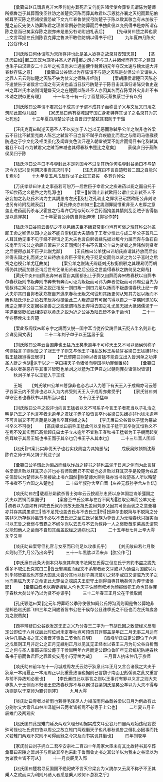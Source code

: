 <!-- { "loadSidebar": true } -->
　　【彚纂曰赵氏谓袁克非大臣何能办葬死君又何能告诸侯使会葬黎氏谓陈为楚师所据鲁岂于其葬而使臣往防之盖楚灵灭陈而葬其故君以示恩犹齐襄之灭纪而葬纪伯姬耳至灭陈之后诸侯震恐故下文九年春鲁使叔弓防楚子于陈以致其敬岂有未加敬于楚之前反先使人防葬陈君之理盖常例必往防葬而后书独此役以变例得书是亦所谓存陈之意而已矣案存陈之説亦未是愚另冇论附凶礼表后】
　　【先母舅曰楚之葬也蒙上文言耳据左氏则陈袁克葬之鲁决不敢往防胡以得书于经】
　　九年夏四月陈灾【公谷作火】







　　【刘氏敞曰何休谓陈为天所存非也此是圣人欲存之故录耳安知天意】
　　【髙氏闶曰如鄘二国既为卫所并圣人还存鄘之风亦不与卫人并诸侯而存天子之建国也朱子曰汉建安二十五年之初汉尚未亡通鉴便作魏黄初元年夺汉太速与魏太遽大非春秋存陈之意】
　　【彚纂曰公谷皆以为存陈谓不与楚之灭陈是矣但公羊又谓执人之罪人云云则似楚之灭陈不失为仗义之师殊非经防】
　　【案胡康侯谓楚已灭陈必不遣使告于诸侯言亡国之有天灾也盖当日叔弓防楚子于陈目击其事归语陈灾鲁史遂书之耳赵氏木讷则谓楚嫌天灾之在楚而以陈赴圣人亦因其名而存陈案外灾非赴不书木讷之説似更有理】
　　十一年冬十有一月丁酉楚师灭蔡执蔡世子有以归






　　【刘氏敞曰公羊谓不君灵公不成其子予谓不成其子而称世子义与文反又曰用之筑防此直似儿戯】
　　【家氏翁曰蔡有婴城固守国亡身死特存其世子之名录其为宗社死也】
　　十三年夏四月楚公子比自晋归于楚弑其君防于干谿






　　【汪氏克寛曰弑逆天恶圣人不以妄加于人岂以无恶而称弑乎公羊之説非也谷梁云不日比不弑里克商人陈乞之弑皆不日岂皆不弑乎弃疾脇比而君之与隋司马徳戡裴防通之于宇文化及相类虽化及闻谋变色流汗迎入朝堂战栗不能言而纲目书化及弑其君且不以帝为弑君父之贼而末减也其得春秋书楚比之意矣】
　　蔡侯庐归于蔡陈侯吴归于陈





　　【陆氏淳曰公羊曰不与専封此本是列国今不过复其所尔何名専封谷梁曰不与楚灭今方记兴复何闗灭事责其灭时乎】
　　【汪氏克寛曰不言自楚归若二国之自能兴复焉尔】
　　十九年夏五月戊辰许世子止弑其君买　冬葬许悼公










　　【万氏孝恭曰许止之事虽若可恕万一后世臣子幸君父之疾进药以毙之而自托于不知尝药之义是啓之为乱源也】
　　【案三皆谓止非弑欧阳公谓止实非弑圣人不必妄加之名赵氏木讷力主其説愚考左氏及杜注孔疏止之罪状已昭然欧阳公非刻论也另有论附乱贼表后】
　　【黄氏仲炎亦曰如三之説则罪疑惟重非圣人忠厚之意盖止进药而药杀与汉霍显之行毒许后相似茍以不尝药而掩盖其情则乱臣贼子皆得借是以逃罪矣】
　　二十年夏曹公孙防自鄸出奔宋【鄸谷作梦】








　　【陆氏淳曰谷梁云善防之不以邑叛夫臣不叛君常事尔岂有可褒之理其称公孙盖即王命之卿但以国小之故不能自崇树其大夫请命于王者少惟此与成二年公子首凡二人耳其他无事不见于经不得谓之无大夫也言自鄸者縁先据以叛今力屈而奔与鱼石自宋南里奔宋公之弟辰自萧来奔义正同叛时不书不告耳公羊曰为贤者之后讳然则贤者之后便得恣其不臣乎此説尤鄙】
　　【王氏樵曰公羊犹曰讳胡氏直谓其待放而后出奔得去国之礼而贤之又曰待放出奔臣子常礼免于贬足矣而何以贤之为公子喜时之后贤之也视公羊尤迂曲矣】
　　【案公羊之説陆氏辨疑刘氏权衡俱驳之其理易明而胡傅仍其説而加甚至谓后世有乞录用贤者之后公臣之世盖得春秋之防何见之颇哉】
　　【黄氏仲炎曰自鄸出奔宋者葢自其国都出止于鄸又自鄸而奔宋故春秋以自鄸书尔春秋叛则书叛奔则书奔未有奔而可诬为叛叛而可讳为奔者使叛而可讳周公当先为管叔讳之案公谷二家之説正相反一则曰叛一则曰力足以叛而不叛愚谓春秋止纪一奔大夫尔其曰自鄸者犹郑詹自齐逃来春秋无叛文何従知其叛更何从知其力足以叛而不叛也陆氏淳比之鱼石宋辰亦似硬坐此二人叛迹显有可据乌得以自之一字偶同遂加以叛逆之罪乎文定据谷梁善之之説至谓待放出奔得去国之礼尤属无据大抵诸儒泥于一字遂至褒贬如此相逺窃以黄氏之説为近之公谷及陆氏皆不免于凿也】
　　二十一年冬蔡侯朱出奔楚






　　【案此系阙误朱即东字之譌而又脱一国字耳当従谷梁説但其云贬去半名则非也余详见阙文表】
　　二十二年刘子单子以王猛居于皇






　　【刘氏敞曰公羊云当国非也王猛乃王矣未逾年不可称天王又不可以诸侯例称子何则独言子则似鲁之子冠王于子则又与他王子相乱故称王系猛耳谷梁曰王猛嫌非也若王猛嫌岂得云居乎】
　　【严氏啓隆曰刘单以者言猛不能自立出入皆刘单之功非圣人贬之也胡泥于以之一字曰挟天子令诸侯而専国柄功罪倒置矣】
　　【彚纂曰凡书以者美恶存乎其事非皆贬也单刘之以猛为正尹召之以朝则罪矣诸儒説皆谬】
　　秋刘子单子以王猛入于王城



　　王城
　　【刘氏敞曰公羊曰簒辞非也必若以入为簒下有天王入于成周亦可云簒乎谷梁云内不受非也必以入为内弗受则天王入于成周亦弗受乎】
　　【家氏翁曰刘单守正者也春秋书以其所当以也】
　　冬十月王子猛卒




　　【刘氏敞曰公羊之説非也向言王猛者以文不可系子今言王子者死当以子礼治之明是乃王之子也言卒者未逾年之君犹子赤子般皆言卒也谷梁曰失嫌亦非也猛未逾年不可言崩又不可言薨是以通言卒耳何嫌之失】
　　【李氏亷曰公谷皆以子猛为簒故书卒义不可従】
　　【髙氏攀龙曰前称王猛此何以复称王子猛于其卒従其恒称义不在焉不没其实而已髙紫超氏曰太子立未逾年不宜称王春秋书王猛者为王子朝而起变例耳故于其居王城也书王而于其卒也仍书王子从其本也】
　　二十三年晋人围郊



　　【赵氏曰案此实非伐天子也若实伐周岂为其掩恶哉】
　　戊辰吴败顿胡沈蔡陈许之师于鸡父胡子髠沈子逞





　　【彚纂曰公羊谓此为偏战而经以诈战之辞书之非也盖泥于日月之例而为此言耳谷梁谓言败以释其灭亦非也亦有师败而君不灭者岂必言败以释其灭乎是役楚为戎首先儒皆以为楚师未与吴接故止书六国然称楚师大奔则经亦当书败楚圣人所以略楚不书者不与六国之从楚也】
　　二十四年叔孙舍至自晋【左谷无叔孙字舍左作婼】






　　【啖氏助曰左载叔孙婼欲杀晋士弥牟云云按叔孙忠贤以身体国岂肯杀彊国之大夫以贾祸而累国乎】
　　【案舍至书氏公羊与左谷不同胡独取公羊而公羊又无疏者以为意如有罪故去氏叔孙贤故无贬胡氏盖用刘原父因其可褒而褒之之意彚纂亦并存其説愚谓三皆不足凭也盖去氏与不去氏三所授异尔由脱简与不脱简之分实非义所存叔孙虽贤不必以不去氏贤之至左氏以舍族为尊晋尤为无理春秋只据实而书以志鲁之衰弱与晋霸之不纲尔岂以去氏与不去为叔孙一人之褒贬哉东莱吕氏谓原父能知他人之凿而不自知其凿盖説经之通病也夫】
　　二十五年秋七月上辛大雩季辛又雩




　　【啖氏助曰案雩但礼官与女巫而已何足以攻季氏乎】
　　【刘氏敞曰若七月聚众则何至九月公乃出奔乎】
　　三十一年黒肱以滥来奔【肱公作弓】










　　【李氏亷曰此条大例本只与庶其牟夷书法同左氏得之但左氏于齐豹书盗之説先儒多不取汪氏克寛曰二皆云邾黒肱而经文不系邾者阙文耳或以为通滥为国或以为别乎邾皆妄説也齐楚大国且未尝分其地以封子弟况蕞尔之邾乎或曰又谓滥乃天子之地而黒肱乃天子之命吏此尤穿凿之臆説夫王吏守土则得自専其地矣何为奔于诸侯耶】
　　【彚纂曰叔术以弟妻嫂乱人伦也天子诛顔而叔术为顔报雠犯王命也其得罪于春秋大矣公羊乃以为贤不亦谬乎】
　　三十二年春王正月公在干侯取阚





　　【孔氏颖达曰案定元年将葬昭公季孙使役如阚公氏将沟焉则阚是鲁公葬地非是邾邑赵氏鹏飞曰三年之间嵗首皆书公在干侯存公且诛季氏之不臣也而左氏每嵗各为之説凿矣】









　　【西亭辨疑曰公谷欲发定无正之义乃分春王二字为一节胡氏因之致使经义反晦定公即位于六月戊辰此时位尚未定春秋岂可预责其罪耶盖是年正二月无事三月适有执仲几事故书之其义责晋非责鲁二节合防自明】
　　【霞峰华氏曰定公即位于六月之戊辰则正月非定公之正月无縁削正月以见其无正经本以春王三月为句公谷自析而二之何与圣人事耶夫昭公薨于干侯越明年六月而定公即位鲁旷年无君统纪防絶春秋备书于册而鲁君臣之罪着矣安用小巧穿凿为哉】
　　三月晋人执宋仲几于京师










　　【啖氏助曰前年冬十一月城成周左氏云防于狄泉此年正月又言合诸侯之大夫于狄泉一本用夏正一本用周正以此重叠致误也据前已言魏子南面卫彪傒讥之此又重言与前不异故知必重也】
　　【李氏亷曰此以事言之则以王事讨有罪以义言之则大夫専执人于王侧而不归诸王吏故春秋亦不与以霸讨谷梁胡氏是矣公羊以为大夫不得専执则是以于京师为霸讨则非】
　　九月大雩







　　【啖氏助曰雩者以祈雨也若待毛泽尽人力竭虽雨何益哉谷梁以日月为例故有此分别尔又大雩凡山林川泽能兴云两者皆祈焉不必専于上公也】
　　二年夏五月壬辰雉门及两观灾






　　【赵氏匡曰此是雉门延及两观义理分明据实成文耳公谷乃曰自两观始违经妄説殊可怪也杜氏谔曰鲁以周公之故立雉门两观僭天子也凡春秋讥鲁之僭礼必因事而托义若雉门两观不灾则不可得而録之今灾及而书实讥其僭也】
　　四年刘卷卒







　　【家氏翁曰刘子拥立二君卒安宗社二百四十年周家大臣未有其比故特书其卒葬彚纂曰召陵之盟刘子与焉故其卒也来赴于鲁而鲁史书之耳公羊以为我主之谷梁以为为诸侯主皆不可从】
　　十一月庚辰吴入郢







　　【赵氏匡曰楚君寻反国国不絶祀故不言灭谷梁妄为义説尔又云吴不称子不正其乗人之败而深为利则凡诸入者悉是乗人败何不总狄之乎】
